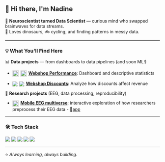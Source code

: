 ## 👋 Hi there, I'm Nadine 

🧠 **Neuroscientist turned Data Scientist** — curious mind who swapped brainwaves for data streams.  
🦕 Loves dinosaurs, 🚲 cycling, and finding patterns in messy data.  

---

### 💡 What You'll Find Here

📊 **Data projects** — from dashboards to data pipelines (and soon ML!) 

- <img src="https://img.shields.io/badge/SQL-4479A1?logo=postgresql&logoColor=white" height="20" style="vertical-align:middle; margin-right:2px;"/> <img src="https://img.shields.io/badge/Tableau-E97627?logo=tableau&logoColor=white" alt="Tableau Badge" height="20" style="vertical-align:middle; margin-right:2px;" /> [**Webshop Performance**](https://github.com/NadineJac/ecommerce-insights-sql-tableau): Dashboard and descriptive statisticts

- <img src="https://img.shields.io/badge/Jupyter-F37626?logo=jupyter&logoColor=white"  style="vertical-align:middle; margin-right:2px;" /> <img src="https://img.shields.io/badge/Pandas-150458?logo=pandas&logoColor=white"  style="vertical-align:middle; margin-right:2px;" /> [**Webshop Discounts**](https://github.com/NadineJac/ecommerce-discounts-pandas-seaborn): Analyze how discounts affect revenue

🧪 **Research projects** (EEG, data processing, reproducibility)   
-   <img src="https://img.shields.io/badge/R-276DC3?logo=r&logoColor=white" height="20" style="vertical-align:middle; margin-right:2px;"/> [**Mobile EEG multiverse**](https://github.com/NadineJac/mobileEEG_multiverse): interactive exploration of how researchers preprocess their EEG data - 🔗[app](https://meteor-eeg-oldenburg.shinyapps.io/preprocessing/)

---

### 🛠️ Tech Stack
<p>
  <img src="https://img.shields.io/badge/Python-3776AB?logo=python&logoColor=white" />
  <img src="https://img.shields.io/badge/Jupyter-F37626?logo=jupyter&logoColor=white" />
  <img src="https://img.shields.io/badge/SQL-4479A1?logo=postgresql&logoColor=white" />
  <img src="https://img.shields.io/badge/R-276DC3?logo=r&logoColor=white" />
  <img src="https://img.shields.io/badge/MATLAB-FF8000?logo=mathworks&logoColor=white" />
</p>

---
⭐ *Always learning, always building.*
